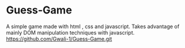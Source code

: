 # Guess-Game


A simple game made with html , css and javascript. Takes advantage of mainly DOM manipulation techniques with javascript.
https://github.com/Gwali-1/Guess-Game.git
